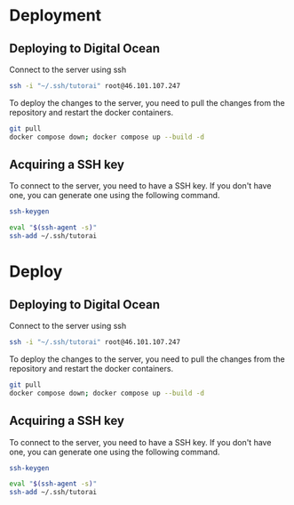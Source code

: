 # Deployment

## Deploying to Digital Ocean

Connect to the server using ssh
```bash
ssh -i "~/.ssh/tutorai" root@46.101.107.247
```

To deploy the changes to the server, you need to pull the changes from the repository and restart the docker containers.
```bash
git pull
docker compose down; docker compose up --build -d
```

## Acquiring a SSH key

To connect to the server, you need to have a SSH key. If you don't have one, you can generate one using the following command.
```bash
ssh-keygen
```

```bash
eval "$(ssh-agent -s)"
ssh-add ~/.ssh/tutorai
```
# Deploy 

## Deploying to Digital Ocean

Connect to the server using ssh
```bash
ssh -i "~/.ssh/tutorai" root@46.101.107.247
```

To deploy the changes to the server, you need to pull the changes from the repository and restart the docker containers.
```bash
git pull
docker compose down; docker compose up --build -d
```

## Acquiring a SSH key

To connect to the server, you need to have a SSH key. If you don't have one, you can generate one using the following command.
```bash
ssh-keygen
```

```bash
eval "$(ssh-agent -s)"
ssh-add ~/.ssh/tutorai
```